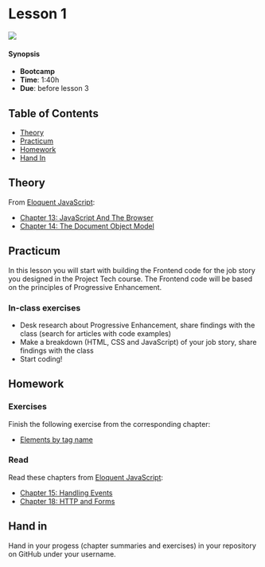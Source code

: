 # Lesson 1

![][cover]

#### Synopsis

*   **Bootcamp**
*   **Time**: 1:40h
*   **Due**: before lesson 3

## Table of Contents

* [Theory](#theory)
* [Practicum](#practicum)
* [Homework](#homework)
* [Hand In](#hand-in)

## Theory

From [Eloquent JavaScript](https://eloquentjavascript.net/):

* [Chapter 13: JavaScript And The Browser](https://eloquentjavascript.net/13_browser.html)
* [Chapter 14: The Document Object Model](https://eloquentjavascript.net/14_dom.html)

## Practicum
In this lesson you will start with building the Frontend code for the job story you designed in the Project Tech course. The Frontend code  will be based on the principles of Progressive Enhancement.

### In-class exercises
* Desk research about Progressive Enhancement, share findings with the class (search for articles with code examples)
* Make a breakdown (HTML, CSS and JavaScript) of your job story, share findings with the class
* Start coding!

## Homework

### Exercises

Finish the following exercise from the corresponding chapter:

* [Elements by tag name](https://eloquentjavascript.net/14_dom.html#i_VSftnyRTsV)

### Read
Read these chapters from [Eloquent JavaScript](https://eloquentjavascript.net/):

* [Chapter 15: Handling Events](https://eloquentjavascript.net/15_event.html)
* [Chapter 18: HTTP and Forms](https://eloquentjavascript.net/18_http.html)

## Hand in

Hand in your progess (chapter summaries and exercises) in your repository on GitHub under your username.

[cover]: https://eloquentjavascript.net/img/chapter_picture_14.jpg
